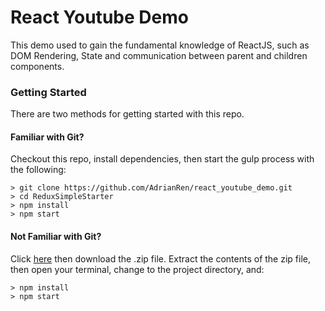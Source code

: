# React Youtube Demo

This demo used to gain the fundamental knowledge of ReactJS, such as DOM Rendering, State and communication between parent and children components.

### Getting Started

There are two methods for getting started with this repo.

#### Familiar with Git?
Checkout this repo, install dependencies, then start the gulp process with the following:

```
> git clone https://github.com/AdrianRen/react_youtube_demo.git
> cd ReduxSimpleStarter
> npm install
> npm start
```

#### Not Familiar with Git?
Click [here](https://github.com/AdrianRen/react_youtube_demo) then download the .zip file.  Extract the contents of the zip file, then open your terminal, change to the project directory, and:

```
> npm install
> npm start
```
